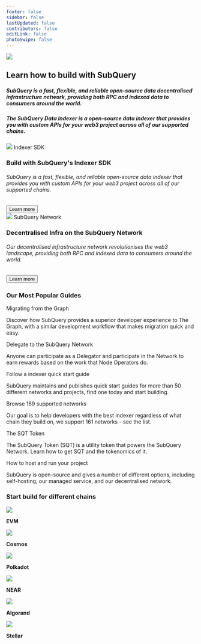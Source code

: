 ```yaml
---
footer: false
sidebar: false
lastUpdated: false
contributors: false
editLink: false
photoSwipe: false
---
```


<link rel="stylesheet" href="/assets/style/homepage.css" as="style" />
<div class="welcomeContainer">
  <div class="banner">
    <div class="bannerImage">
      <div class="bannerImageBg"></div>
      <img src="/assets/img/welcomeBanner.png" />
    </div>
    <div class="ct">
      <h2 class="title">Learn how to build with SubQuery</h2>
      <h5 class="subtitle">SubQuery is a fast, flexible, and reliable open-source data decentralised infrastructure network, providing both RPC and indexed data to consumers around the world.
      </h5>
      <h5 class="subtitle">
      The SubQuery Data Indexer is a open-source data indexer that provides you with custom APIs for your web3 project across all of our supported chains.</h5>
    </div>
  </div>
  <div class="advancedFeatures mt80">
    <div class="cardList">
      <router-link class="item" :to="{path: '/indexer/welcome.html'}">
        <div class="itemHeader">
          <img src="/assets/img/home/indexer-sdk.png"/>
          Indexer SDK
        </div>
        <h3>Build with SubQuery's Indexer SDK</h3>
        <h6>SubQuery is a fast, flexible, and reliable open-source data indexer that provides you with custom APIs for your web3 project across all of our supported chains. </h6>
        <button class="button mt40">Learn more</button>
      </router-link>
      <router-link class="item" :to="{path: '/subquery_network/welcome.html'}">
         <div class="itemHeader">
          <img src="/assets/img/home/subquery-network.png"/>
          SubQuery Network
        </div>
        <h3>Decentralised Infra on the SubQuery Network</h3>
        <h6>
        Our decentralised infrastructure network revolutionises the web3 landscape, providing both RPC and indexed data to consumers around the world.</h6>
        <button class="button mt40">Learn more</button>
      </router-link>
    </div>
  </div>
  <div class="layout mt140">
    <h3>
      Our Most Popular Guides
    </h3>
    <div class="advancedFeatures">
      <div class="cardList grid3column">
        <router-link class="item pd20Important" :to="{path: '/indexer/build/graph-migration.html'}">
          <p>Migrating from the Graph</p>
          <span>Discover how SubQuery provides a superior developer experience to The Graph, with a similar development workflow that makes migration quick and easy.</span>
        </router-link>
        <router-link class="item pd20Important" :to="{path: '/subquery_network/delegators/introduction.html'}">
          <p>Delegate to the SubQuery Network</p>
          <span>Anyone can participate as a Delegator and participate in the Network to earn rewards based on the work that Node Operators do.</span>
        </router-link>
        <router-link class="item pd20Important" :to="{path: '/indexer/quickstart/quickstart.html'}">
          <p>Follow a indexer quick start guide</p>
          <span>SubQuery maintains and publishes quick start guides for more than 50 different networks and projects, find one today and start building.</span>
        </router-link>
        <router-link class="item pd20Important" :to="{path: 'https://subquery.network/networks'}">
          <p>Browse 169 supported networks</p>
          <span>Our goal is to help developers with the best indexer regardless of what chain they build on, we support 161 networks - see the list.</span>
        </router-link>
        <router-link class="item pd20Important" :to="{path: '/subquery_network/token/token.html'}">
          <p>The SQT Token</p>
          <span>The SubQuery Token (SQT) is a utility token that powers the SubQuery Network. Learn how to get SQT and the tokenomics of it.</span>
        </router-link>
        <router-link class="item pd20Important" :to="{path: '/indexer/run_publish/publish.html'}">
          <p>How to host and run your project</p>
          <span>SubQuery is open-source and gives a number of different options, including self-hosting, our managed service, and our decentralised network.</span>
        </router-link>
      </div>
    </div>
  </div>
  <div class="layout mt140">
    <h3>
      Start build for different chains
    </h3>
    <div class="advancedFeatures">
      <div class="cardList grid6column">
        <router-link class="item flexColCenter gp16 pd20Important" :to="{path: '/indexer/quickstart/quickstart_chains/ethereum-gravatar.html'}">
          <img src="https://static.subquery.network/network-logos/1.png"/>
          <p class="large"><b>EVM</b></p>
        </router-link>
        <router-link class="item flexColCenter gp16 pd20Important" :to="{path: '/indexer/quickstart/quickstart_chains/cosmos-osmosis.html'}">
          <img src="https://static.subquery.network/network-logos/cosmoshub-4.png"/>
          <p class="large"><b>Cosmos</b></p>
        </router-link>
        <router-link class="item flexColCenter gp16 pd20Important" :to="{path: '/indexer/quickstart/quickstart_chains/polkadot.html'}">
          <img src="https://static.subquery.network/network-logos/polkadot.png"/>
          <p class="large"><b>Polkadot</b></p>
        </router-link>
        <router-link class="item flexColCenter gp16 pd20Important" :to="{path: '/indexer/quickstart/quickstart_chains/near.html'}">
          <img src="https://static.subquery.network/network-logos/near.png"/>
          <p class="large"><b>NEAR</b></p>
        </router-link>
        <router-link class="item flexColCenter gp16 pd20Important" :to="{path: '/indexer/quickstart/quickstart_chains/algorand.html'}">
          <img src="https://static.subquery.network/network-logos/algorand.png"/>
          <p class="large"><b>Algorand</b></p>
        </router-link>
        <router-link class="item flexColCenter gp16 pd20Important" :to="{path: '/indexer/quickstart/quickstart_chains/stellar.html'}">
          <img src="https://static.subquery.network/network-logos/stellar.png"/>
          <p class="large"><b>Stellar</b></p>
        </router-link>
      </div>
    </div>
  </div>
  <NeedHelp></NeedHelp>
  <Footer></Footer>
</div>
<component is="script" src="/assets/js/welcome.js" />
